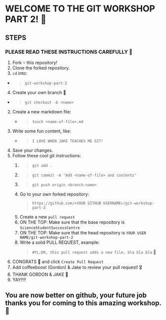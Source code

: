 # WELCOME TO THE GIT WORKSHOP PART 2! 🦄

## STEPS
### PLEASE READ THESE INSTRUCTIONS CAREFULLY 👀

1.  Fork ⑂ this repository!
2.  Clone the forked repository.
3.  `cd` into: 
   - > `git-workshop-part-2`
4.  Create your own branch 🌲
   - > `git checkout -b <name>`
2. Create a new markdown file:
   - > `touch <name-of-file>.md`
3. Write some fun content, like: 
   - > `I LOVE WHEN JAKE TEACHES ME GIT!`
4. Save your changes. 
5. Follow these cool git instructions: 
   1. > `git add .`
   2. > `git commit -m "Add <name-of-file> and contents" `
   3. > `git push origin <branch-name>`
   4. Go to your own forked repository: 
      > `https://github.com/<YOUR GITHUB USERNAME>/git-workshop-part-2`
   5. Create a new `pull request`
   6. ON THE TOP: Make sure that the base repository is `ScienceStudentSuccessCentre`
   7. ON THE TOP: Make sure that the head repository is `YOUR USER NAME/git-workshop-part-2`
   8. Write a solid PULL REQUEST, example: 
      > `#TL;DR, this pull request adds a new file, bla bla bla` 🚀
6. CONGRATS 🥳 and click `Create Pull Request`
7. Add coffeeboost (Gordon) & Jake to review your pull request! 🎖
8. THANK GORDON & JAKE 🎉
9. YAY!!!!


## You are now better on github, your future job thanks you for coming to this amazing workshop. 🦄

